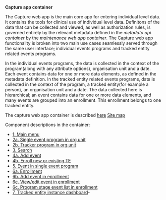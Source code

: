 **Capture app container**

The Capture web app is the main core app for entering individual level data. It contains the tools for clinical use of individual level data. Definitons of the data that can be collected and viewed, as well as authorization rules, is governed entirely by the relevant metadata defined in the _metadata api container_ by the _maintenance web app container_. 
The Capture web app functionality is broken into two main use cases seamlessly served through the same user interface; individual events programs and tracked entity related events programs. 

In the individual events programs, the data is collected in the context of the program(along with any attribute options), organisation unit and a date. Each event contains data for one or more data elements, as defined in the metadata definition.
In the tracked entity related events programs, data is collected in the context of the program, a tracked entity(for example a person), an organisation unit and a date. The data collected here is hierarchical; an event contains data for one or more data elements, and many events are grouped into an enrollment. This enrollment belongs to one tracked entity.

The capture web app container is described [here](https://drive.google.com/drive/u/1/folders/1-WhginJgKomB9HAz7gowrmalP1uXjgir)
[Site map](https://docs.google.com/drawings/d/1PdcBCZYqTdbrJGqNTxET3DSs08-TQgPHSPOIzs3w1u4/edit)

Component descriptions in the container:
- [1. Main menu](https://docs.google.com/document/d/13T_AxhdUDiPrnSCDj42gFRnmfZPd3RsvulH3HEIn-eQ)
- [2a. Single event program in org unit](https://docs.google.com/document/d/1d39f9QvIJ_WrCMN5_nRGxF0M6p7MWn_ngy0iKN3p0-c)
- [2b. Tracker program in org unit](https://docs.google.com/document/d/1CHwQk0bPIwUOJV6IYhVM-GVbSXCzLQLrTPiZFi_jbD8)
- [3. Search](https://docs.google.com/document/d/1KNn42WDEj9cM4mDpW0RaKUi1jQpQ58EwXTFu0fyXDg4/)
- [4a. Add event](https://docs.google.com/document/d/1PvxHFnvB5B_MnE04GLPlsjMLitKdZuVd5QAVY3HwKXs/)
- [4b. Enroll new or existing TE](https://docs.google.com/document/d/1E5dBP5_BZZ0pLt573Xd0GQB6kve2WUpNdoew3kCFnUo/)
- [5. Event in single event program](https://docs.google.com/document/d/1zPpS9KbxKI6O-ZzGjvSh604T9S2VsQVgBk0VmaG1abY/)
- [6a. Enrollment](https://docs.google.com/document/d/19I506o6P9ODf7M0TfaZnP0N98wn_eYuNmBQ_T21wm7Y/)
- [6b. Add event in enrollment](https://docs.google.com/document/d/1I9-xc1oA95cWb64MHmIJXTHXQnxzi1SJ3RUmiuzSh78/)
- [6c. View/edit event in enrollment](https://docs.google.com/document/u/1/d/1xPXZ9sBizX8Yv9J2CO2G5hFRPrVzoNMO71uRiNVug5I/)
- [6c. Program stage event list in enrollment](https://docs.google.com/document/d/1BGxFZ6G64KcAS95Cmh0-ab5BzPbBGN5_AIh-2V5cVJA/)
- [7. Tracked entity instance dashboard](https://docs.google.com/document/u/1/d/1lsF745Ya7bRl7uSwhK7IAyClIoptl_-nxpdsO9400Dc/)- 
